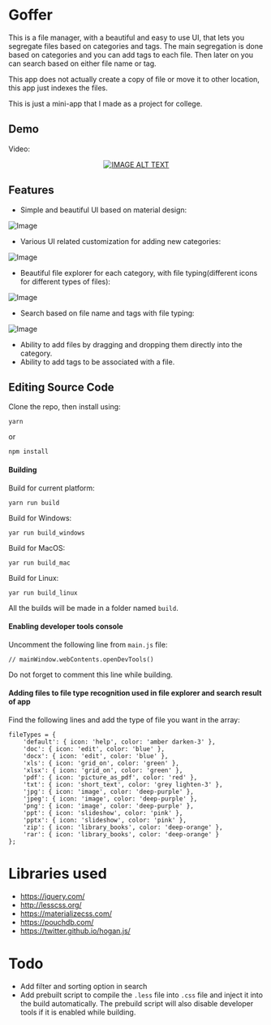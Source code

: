 # Goffer
This is a file manager, with a beautiful and easy to use UI, that lets you segregate files based on categories and tags. The main segregation is done based on categories and you can add tags to each file. Then later on you can search based on either file name or tag. 

This app does not actually create a copy of file or move it to other location, this app just indexes the files.

This is just a mini-app that I made as a project for college.

## Demo
Video:
<div align="center">
<a href="https://www.youtube.com/watch?v=eTJQIwUQvhc"><img src="https://img.youtube.com/vi/eTJQIwUQvhc/0.jpg" alt="IMAGE ALT TEXT"></a>
</div>


## Features
- Simple and beautiful UI based on material design:

![Image](https://i.gyazo.com/a51602199c922349257d2cc72d07243a.png)

- Various UI related customization for adding new categories:

![Image](https://i.gyazo.com/9a5fd17679c74e558fdf5d401173dd4d.png)

- Beautiful file explorer for each category, with file typing(different icons for different types of files):

![Image](https://i.gyazo.com/774abe579d739ca3a8608a66f9423908.png)

- Search based on file name and tags with file typing:

![Image](https://i.gyazo.com/ef7fc5b06c50d107379b3ea70c28c5dc.png)

- Ability to add files by dragging and dropping them directly into the category.
- Ability to add tags to be associated with a file.

## Editing Source Code 
Clone the repo, then install using:
```
yarn
```
or
```
npm install
```
#### Building
Build for current platform:
````
yarn run build
````
Build for Windows:
```
yar run build_windows
```
Build for MacOS:
```
yar run build_mac
```
Build for Linux:
```
yar run build_linux
```

All the builds will be made in a folder named `build`.

#### Enabling developer tools console
Uncomment the following line from `main.js` file:
```
// mainWindow.webContents.openDevTools()
```
Do not forget to comment this line while building. 
#### Adding files to file type recognition used in file explorer and search result of app
Find the following lines and add the type of file you want in the array:
```
fileTypes = {
    'default': { icon: 'help', color: 'amber darken-3' },
    'doc': { icon: 'edit', color: 'blue' },
    'docx': { icon: 'edit', color: 'blue' },
    'xls': { icon: 'grid_on', color: 'green' },
    'xlsx': { icon: 'grid_on', color: 'green' },
    'pdf': { icon: 'picture_as_pdf', color: 'red' },
    'txt': { icon: 'short_text', color: 'grey lighten-3' },
    'jpg': { icon: 'image', color: 'deep-purple' },
    'jpeg': { icon: 'image', color: 'deep-purple' },
    'png': { icon: 'image', color: 'deep-purple' },
    'ppt': { icon: 'slideshow', color: 'pink' },
    'pptx': { icon: 'slideshow', color: 'pink' },
    'zip': { icon: 'library_books', color: 'deep-orange' },
    'rar': { icon: 'library_books', color: 'deep-orange' }
};
```
# Libraries used
- https://jquery.com/
- http://lesscss.org/
- https://materializecss.com/
- https://pouchdb.com/
- https://twitter.github.io/hogan.js/

# Todo
- Add filter and sorting option in search
- Add prebuilt script to compile the `.less` file into `.css` file and inject it into the build automatically. The prebuild script will also disable developer tools if it is enabled while building.
